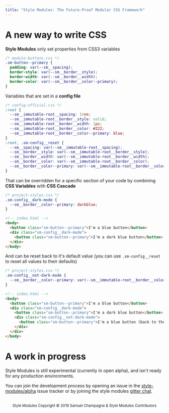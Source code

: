 ```yaml
---
title: "Style Modules: The Future-Proof Modular CSS Framework"
---
```


# A new way to write CSS

**Style Modules** only set properties from CSS3 variables

```css
/* module-buttons.css */
.sm-button--primary {
  padding: var(--sm__spacing);
  border-style: var(--sm__border__style);
  border-width: var(--sm__border__width);
  border-color: var(--sm__border__color--primary);
}
```

Variables that are set in a **config file**

```css
/* config-official.css */
:root {
  --sm__immutable-root__spacing: 1rem;
  --sm__immutable-root__border__style: solid;
  --sm__immutable-root__border__width: 1px;
  --sm__immutable-root__border__color: #222;
  --sm__immutable-root__border__color--primary: blue;
}
:root, .sm-config__reset {
  --sm__spacing: var(--sm__immutable-root__spacing);
  --sm__border__style: var(--sm__immutable-root__border__style);
  --sm__border__width: var(--sm__immutable-root__border__width);
  --sm__border__color: var(--sm__immutable-root__border__color);
  --sm__border__color--primary: var(--sm__immutable-root__border__color--primary);
}
```

That can be overridden for a specific section of your code by combining **CSS Variables** with **CSS Cascade**

```css
/* project-styles.css */
.sm-config__dark-mode {
  --sm__border__color--primary: darkblue;
}
```

```html
<!-- index.html -->
<body>
  <button class="sm-button--primary">I'm a blue button</button>
  <div class="sm-config__dark-mode">
    <button class="sm-button--primary">I'm a dark blue button</button>
  </div>
</body>
```

And can be reset back to it's default value (you can use `.sm-config__reset` to reset all values to their defaults)

```css
/* project-styles.css */
.sm-config__not-dark-mode {
  --sm__border__color--primary: var(--sm__immutable-root__border__color--primary);
}
```

```html
<!-- index.html -->
<body>
  <button class="sm-button--primary">I'm a blue button</button>
  <div class="sm-config__dark-mode">
    <button class="sm-button--primary">I'm a dark blue button</button>
    <div class="sm-config__not-dark-mode">
      <button class="sm-button--primary">I'm a blue button (back to the config default)</button>
    </div>
  </div>
</body>
```

# A work in progress

Style Modules is still experimental (currently in open alpha), and isn't ready for any production environments.

You can join the development process by opening an issue in the [style-modules/alpha](https://github.com/style-modules/alpha/issues) issue tracker or by joining the style modules [gitter chat](https://gitter.im/style-modules).

<br />
<div style="text-align: center;">
<small>Style Modules Copyright &copy; 2019 Samuel Champagne & Style Modules Contributors</small>
</div>
